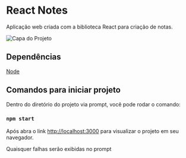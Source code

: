 # React Notes

Aplicação web criada com a biblioteca React para criação de notas.

![Capa do Projeto](/_docs/react-notes.JPG)

## Dependências

[Node](https://nodejs.org/en/)

## Comandos para iniciar projeto

Dentro do diretório do projeto via prompt, você pode rodar o comando:

### `npm start`

Após abra o link [http://localhost:3000](http://localhost:3000) para visualizar o projeto em seu navegador.

Quaisquer falhas serão exibidas no prompt
